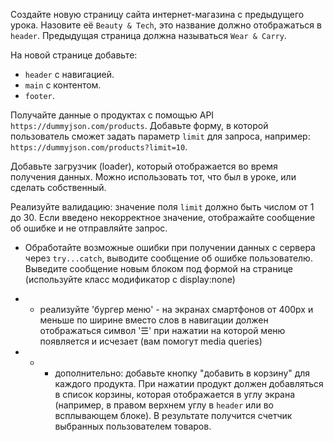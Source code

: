 Создайте новую страницу сайта интернет-магазина с предыдущего урока. Назовите её `Beauty & Tech`, это название должно отображаться в `header`. Предыдущая страница должна называться `Wear & Carry`.

На новой странице добавьте:

- `header` с  навигацией.
- `main` с контентом.
- `footer`.

Получайте данные о продуктах с помощью API `https://dummyjson.com/products`. Добавьте форму, в которой пользователь сможет задать параметр `limit` для запроса, например: `https://dummyjson.com/products?limit=10`.

Добавьте загрузчик (loader), который отображается во время получения данных. Можно использовать тот, что был в уроке, или сделать собственный.

Реализуйте валидацию: значение поля `limit` должно быть числом от 1 до 30. Если введено некорректное значение, отображайте сообщение об ошибке и не отправляйте запрос.

* Обработайте возможные ошибки при получении данных с сервера через `try...catch`, выводите сообщение об ошибке пользователю. Выведите сообщение новым блоком под формой на странице (используйте класс модификатор с display:none)

* * реализуйте 'бургер меню' - на экранах смартфонов от 400px и меньше по ширине вместо слов в навигации должен отображаться символ '☰' при нажатии на которой меню появляется и исчезает (вам помогут media queries)

* * * дополнительно: добавьте кнопку "добавить в корзину" для каждого продукта. При нажатии продукт должен добавляться в список корзины, которая отображается в углу экрана (например, в правом верхнем углу в `header` или во всплывающем блоке). В результате получится счетчик выбранных пользователем товаров.